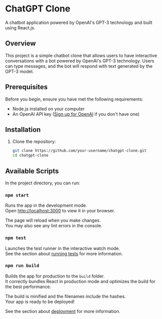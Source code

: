 # ChatGPT Clone

A chatbot application powered by OpenAI's GPT-3 technology and built using React.js.

## Overview

This project is a simple chatbot clone that allows users to have interactive conversations with a bot powered by OpenAI's GPT-3 technology. Users can type messages, and the bot will respond with text generated by the GPT-3 model.

## Prerequisites

Before you begin, ensure you have met the following requirements:

- Node.js installed on your computer
- An OpenAI API key ([Sign up for OpenAI](https://beta.openai.com/signup/) if you don't have one)

## Installation

1. Clone the repository:

   ```bash
   git clone https://github.com/your-username/chatgpt-clone.git
   cd chatgpt-clone

## Available Scripts

In the project directory, you can run:

### `npm start`

Runs the app in the development mode.\
Open [http://localhost:3000](http://localhost:3000) to view it in your browser.

The page will reload when you make changes.\
You may also see any lint errors in the console.

### `npm test`

Launches the test runner in the interactive watch mode.\
See the section about [running tests](https://facebook.github.io/create-react-app/docs/running-tests) for more information.

### `npm run build`

Builds the app for production to the `build` folder.\
It correctly bundles React in production mode and optimizes the build for the best performance.

The build is minified and the filenames include the hashes.\
Your app is ready to be deployed!

See the section about [deployment](https://facebook.github.io/create-react-app/docs/deployment) for more information.
